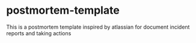 # postmortem-template
This is a postmortem template inspired by atlassian for document incident reports and taking actions
